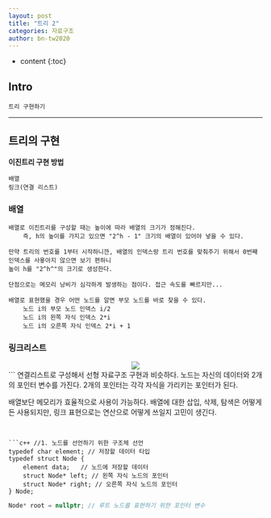 ```yaml
---
layout: post
title: "트리 2"
categories: 자료구조
author: bn-tw2020
---
```

* content
{:toc}


## Intro

```
트리 구현하기
```





---

## 트리의 구현


**이진트리 구현 방법**

```
배열
링크(연결 리스트)
```

### 배열

```
배열로 이진트리를 구성할 때는 높이에 따라 배열의 크기가 정해진다.
    즉, h의 높이를 가지고 있으면 "2^h - 1" 크기의 배열이 있어야 넣을 수 있다.

만약 트리의 번호를 1부터 시작하니깐, 배열의 인덱스랑 트리 번호를 맞춰주기 위해서 0번째 인덱스를 사욯아지 않으면 보기 편하니
높이 h를 "2^h^"의 크기로 생성한다.

단점으로는 메모리 낭비가 심각하게 발생하는 점이다. 접근 속도를 빠르지만...

배열로 표현했을 경우 어떤 노드를 알면 부모 노드를 바로 찾을 수 있다.
    노드 i의 부모 노드 인덱스 i/2
    노드 i의 왼쪽 자식 인덱스 2*i
    노드 i의 오른쪽 자식 인덱스 2*i + 1
```

### 링크리스트

<div style="text-align:center;"><img src= "https://user-images.githubusercontent.com/66770613/118122687-265c2380-b42e-11eb-831f-ada938404712.png"></div>
```
연결리스트로 구성해서 선형 자료구조 구현과 비슷하다.
노드는 자신의 데이터와 2개의 포인터 변수를 가진다.
2개의 포인터는 각각 자식을 가리키는 포인터가 된다.

배열보단 메모리가 효율적으로 사용이 가능하다.
배열에 대한 삽입, 삭제, 탐색은 어떻게든 사용되지만, 링크 표현으로는 연산으로 어떻게 쓰일지 고민이 생긴다.
```


```c++ //1. 노드를 선언하기 위한 구조체 선언
typedef char element; // 저장할 데이터 타입
typedef struct Node {
    element data;   // 노드에 저장할 데이터
    struct Node* left; // 왼쪽 자식 노드의 포인터
    struct Node* right; // 오른쪽 자식 노드의 포인터
} Node;
```

```c++
Node* root = nullptr; // 루트 노드를 표현하기 위한 포인터 변수
```


